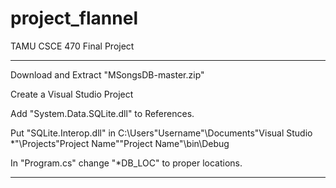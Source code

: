 project_flannel
===============

TAMU CSCE 470 Final Project

-----------------------

Download and Extract "MSongsDB-master.zip"

Create a Visual Studio Project

Add "System.Data.SQLite.dll" to References.

Put "SQLite.Interop.dll" in
	C:\Users\"Username"\Documents\"Visual Studio *"\Projects\"Project Name"\"Project Name"\bin\Debug
	
In "Program.cs" change "*DB_LOC" to proper locations.

-----------------------
